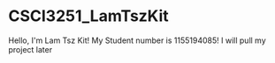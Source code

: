 # CSCI3251_LamTszKit
Hello, I'm Lam Tsz Kit!
My Student number is 1155194085!
I will pull my project later
